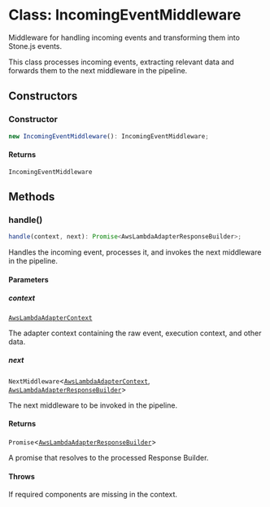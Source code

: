 # Class: IncomingEventMiddleware

Middleware for handling incoming events and transforming them into Stone.js events.

This class processes incoming events, extracting relevant data and forwards them to the next middleware in the pipeline.

## Constructors

### Constructor

```ts
new IncomingEventMiddleware(): IncomingEventMiddleware;
```

#### Returns

`IncomingEventMiddleware`

## Methods

### handle()

```ts
handle(context, next): Promise<AwsLambdaAdapterResponseBuilder>;
```

Handles the incoming event, processes it, and invokes the next middleware in the pipeline.

#### Parameters

##### context

[`AwsLambdaAdapterContext`](../../../declarations/interfaces/AwsLambdaAdapterContext.md)

The adapter context containing the raw event, execution context, and other data.

##### next

`NextMiddleware`\<[`AwsLambdaAdapterContext`](../../../declarations/interfaces/AwsLambdaAdapterContext.md), [`AwsLambdaAdapterResponseBuilder`](../../../declarations/type-aliases/AwsLambdaAdapterResponseBuilder.md)\>

The next middleware to be invoked in the pipeline.

#### Returns

`Promise`\<[`AwsLambdaAdapterResponseBuilder`](../../../declarations/type-aliases/AwsLambdaAdapterResponseBuilder.md)\>

A promise that resolves to the processed Response Builder.

#### Throws

If required components are missing in the context.
